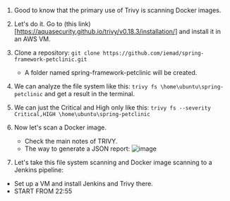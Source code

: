1) Good to know that the primary use of Trivy is scanning Docker images.
2) Let's do it. Go to (this link)[https://aquasecurity.github.io/trivy/v0.18.3/installation/] and install it in an AWS VM.
3) Clone a repository: `git clone https://github.com/iemad/spring-framework-petclinic.git`
   - A folder named spring-framework-petclinic will be created.
4) We can analyze the file system like this: `trivy fs \home\ubuntu\spring-petclinic` and get a result in the terminal.
5) We can just the Critical and High only like this:  `trivy fs --severity Critical,HIGH \home\ubuntu\spring-petclinic`
6) Now let's scan a Docker image.
   - Check the main notes of TRIVY.
   - The way to generate a JSON report: ![image](https://github.com/iemad/Learning-DevOps-2023/assets/17620076/3468eaf2-6172-4a73-85d8-e16ff79a79aa)
  
7) Let's take this file system scanning and Docker image scanning to a Jenkins pipeline:
  - Set up a VM and install Jenkins and Trivy there.
  - START FROM 22:55
   
